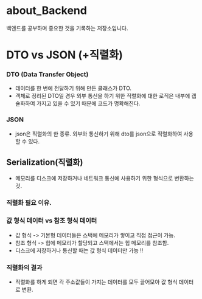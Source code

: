 # about_Backend
백엔드를 공부하며 중요한 것을 기록하는 저장소입니다.

# DTO vs JSON (+직렬화)
### DTO (Data Transfer Object)
- 데이터를 한 번에 전달하기 위해 만든 클래스가 DTO. 
- 객체로 정리된 DTO일 경우 외부 통신을 하기 위한 직렬화에 대한 로직은 내부에 캡슐화하여 가지고 있을 수 있기 때문에 코드가 명확해진다.
### JSON
- json은 직렬화의 한 종류. 외부와 통신하기 위해 dto를 json으로 직렬화하여 사용할 수 있다.
## Serialization(직렬화)
- 메모리를 디스크에 저장하거나 네트워크 통신에 사용하기 위한 형식으로 변환하는 것. 
### 직렬화 필요 이유.
### 값 형식 데이터 vs 참조 형식 데이터
- 값 형식 -> 기본형 데이터들은 스택에 메모리가 쌓이고 직접 접근이 가능.
- 참조 형식 -> 힙에 메모리가 할당되고 스택에서는 힙 메모리를 참조함.
- 디스크에 저장하거나 통신할 때는 값 형식 데이터만 가능 !!
### 직렬화의 결과
- 직렬화를 하게 되면 각 주소값들이 가지는 데이터를 모두 끌어모아 값 형식 데이터로 변환.  
